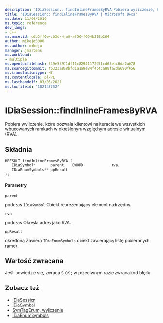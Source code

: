 ```yaml
---
description: 'IDiaSession:: findInlineFramesByRVA Pobiera wyliczenie, które pozwala klientowi na iterację we wszystkich ramkach wbudowanych w określonym względnym adresie wirtualnym (RVA).'
title: 'IDiaSession:: findInlineFramesByRVA | Microsoft Docs'
ms.date: 11/04/2016
ms.topic: reference
dev_langs:
- C++
ms.assetid: ddb3ff0e-cb3d-4fa0-af56-f064b218b264
author: mikejo5000
ms.author: mikejo
manager: jmartens
ms.workload:
- multiple
ms.openlocfilehash: 749e53971df11c8294117245fcd63eac6da2a078
ms.sourcegitcommit: 4b323a8a8bfd1a1a9e84f4b4ca88fa8da690f656
ms.translationtype: MT
ms.contentlocale: pl-PL
ms.lasthandoff: 03/05/2021
ms.locfileid: "102147752"
---
```

# <a name="idiasessionfindinlineframesbyrva"></a>IDiaSession::findInlineFramesByRVA
Pobiera wyliczenie, które pozwala klientowi na iterację we wszystkich wbudowanych ramkach w określonym względnym adresie wirtualnym (RVA).

## <a name="syntax"></a>Składnia

```C++
HRESULT findInlineFramesByRVA ( 
   IDiaSymbol*       parent,   DWORD             rva,
   IDiaEnumSymbols** ppResult
);
```

#### <a name="parameters"></a>Parametry
 `parent`

podczas `IDiaSymbol` Obiekt reprezentujący element nadrzędny.

 `rva`

podczas Określa adres jako RVA.

 `ppResult`

określoną Zawiera `IDiaEnumSymbols` obiekt zawierający listę pobieranych ramek.

## <a name="return-value"></a>Wartość zwracana
 Jeśli powiedzie się, zwraca `S_OK` ; w przeciwnym razie zwraca kod błędu.

## <a name="see-also"></a>Zobacz też
- [IDiaSession](../../debugger/debug-interface-access/idiasession.md)
- [IDiaSymbol](../../debugger/debug-interface-access/idiasymbol.md)
- [SymTagEnum, wyliczenie](../../debugger/debug-interface-access/symtagenum.md)
- [IDiaEnumSymbols](../../debugger/debug-interface-access/idiaenumsymbols.md)
